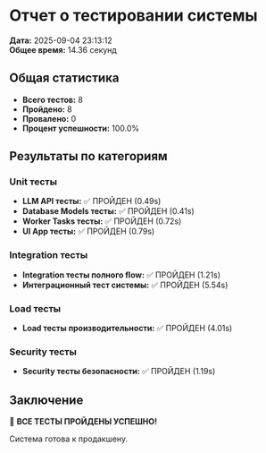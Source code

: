 # Отчет о тестировании системы

**Дата:** 2025-09-04 23:13:12  
**Общее время:** 14.36 секунд

## Общая статистика

- **Всего тестов:** 8
- **Пройдено:** 8
- **Провалено:** 0
- **Процент успешности:** 100.0%

## Результаты по категориям

### Unit тесты
- **LLM API тесты:** ✅ ПРОЙДЕН (0.49s)
- **Database Models тесты:** ✅ ПРОЙДЕН (0.41s)
- **Worker Tasks тесты:** ✅ ПРОЙДЕН (0.72s)
- **UI App тесты:** ✅ ПРОЙДЕН (0.79s)

### Integration тесты
- **Integration тесты полного flow:** ✅ ПРОЙДЕН (1.21s)
- **Интеграционный тест системы:** ✅ ПРОЙДЕН (5.54s)

### Load тесты
- **Load тесты производительности:** ✅ ПРОЙДЕН (4.01s)

### Security тесты
- **Security тесты безопасности:** ✅ ПРОЙДЕН (1.19s)


## Заключение

🎉 **ВСЕ ТЕСТЫ ПРОЙДЕНЫ УСПЕШНО!**

Система готова к продакшену.